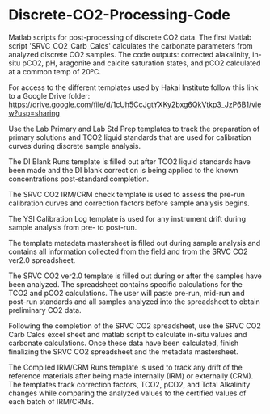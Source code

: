 # Discrete-CO2-Processing-Code

Matlab scripts for post-processing of discrete CO2 data.
The first Matlab script 'SRVC_CO2_Carb_Calcs' calculates the carbonate parameters from analyzed discrete CO2 samples. The code outputs: corrected alakalinity, in-situ pCO2, pH, aragonite and calcite saturation states, and pCO2 calculated at a common temp of 20ºC.

For access to the different templates used by Hakai Institute follow this link to a Google Drive folder: https://drive.google.com/file/d/1cUh5CcJgtYXKy2bxg6QkVtkp3_JzP6B1/view?usp=sharing

Use the Lab Primary and Lab Std Prep templates to track the preparation of primary solutions and TCO2 liquid standards that are used for calibration curves during discrete sample analysis.

The DI Blank Runs template is filled out after TCO2 liquid standards have been made and the DI blank correction is being applied to the known concentrations post-standard completion. 

The SRVC CO2 IRM/CRM check template is used to assess the pre-run calibration curves and correction factors before sample analysis begins.

The YSI Calibration Log template is used for any instrument drift during sample analysis from pre- to post-run.

The template metadata mastersheet is filled out during sample analysis and contains all information collected from the field and from the SRVC CO2 ver2.0 spreadsheet.

The SRVC CO2 ver2.0 template is filled out during or after the samples have been analyzed. The spreadsheet contains specific calculations for the TCO2 and pCO2 calculations. The user will paste pre-run, mid-run and post-run standards and all samples analyzed into the spreadsheet to obtain preliminary CO2 data.

Following the completion of the SRVC CO2 spreadsheet, use the SRVC CO2 Carb Calcs excel sheet and matlab script to calculate in-situ values and carbonate calculations. Once these data have been calculated, finish finalizing the SRVC CO2 spreadsheet and the metadata mastersheet.

The Compiled IRM/CRM Runs template is used to track any drift of the reference materials after being made internally (IRM) or externally (CRM). The templates track correction factors, TCO2, pCO2, and Total Alkalinity changes while comparing the analyzed values to the certified values of each batch of IRM/CRMs. 

